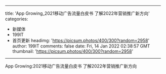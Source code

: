 
---
title: 'App Growing_2021移动广告流量白皮书 了解2022年营销推广新方向'
categories: 
 - 新媒体
 - 199IT
 - 首页更新
headimg: 'https://picsum.photos/400/300?random=2958'
author: 199IT
comments: false
date: Fri, 14 Jan 2022 02:38:57 GMT
thumbnail: 'https://picsum.photos/400/300?random=2958'
---

<div>   
App Growing:2021移动广告流量白皮书 了解2022年营销推广新方向  
</div>
            